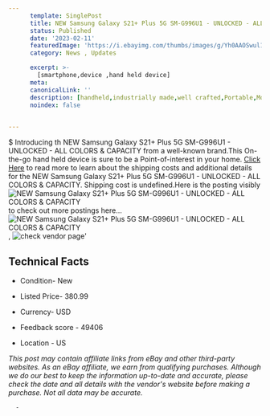 ```yaml
---
      template: SinglePost
      title: NEW Samsung Galaxy S21+ Plus 5G SM-G996U1 - UNLOCKED - ALL COLORS & CAPACITY
      status: Published
      date: '2023-02-11'
      featuredImage: 'https://i.ebayimg.com/thumbs/images/g/Yh0AAOSwul1jjjYo/s-l225.jpg'
      category: News , Updates

      excerpt: >-
        [smartphone,device ,hand held device]
      meta:
      canonicalLink: ''
      description: [handheld,industrially made,well crafted,Portable,Mobile,Compact,Convenient,Lightweight,Maneuverable,Man-portable,Miniature,Carriable,Hand-held,Light,Holdable,Transportable,Mobile device,Pocket-sized,On-the-go,Wireless,Cordless,Compact size,Convenient size, smartphone,device ,hand held device]
      noindex: false
      

---
```

$
      Introducing th NEW Samsung Galaxy S21+ Plus 5G SM-G996U1 - UNLOCKED - ALL COLORS & CAPACITY from a well-known brand.This On-the-go hand held device is sure to be a Point-of-interest in your home. [Click Here](https://www.ebay.com/itm/164838925232?hash=item26612a63b0%3Ag%3AYh0AAOSwul1jjjYo&mkevt=1&mkcid=1&mkrid=711-53200-19255-0&campid=%253CePNCampaignId%253E&customid=%253CreferenceId%253E&toolid=10049) to read more to learn about the shipping costs and additional details for the NEW Samsung Galaxy S21+ Plus 5G SM-G996U1 - UNLOCKED - ALL COLORS & CAPACITY. Shipping cost is undefined.Here is the posting visibly ![NEW Samsung Galaxy S21+ Plus 5G SM-G996U1 - UNLOCKED - ALL COLORS & CAPACITY](https://i.ebayimg.com/thumbs/images/g/Yh0AAOSwul1jjjYo/s-l225.jpg) to check out more postings here... ![NEW Samsung Galaxy S21+ Plus 5G SM-G996U1 - UNLOCKED - ALL COLORS & CAPACITY](https://i.ebayimg.com/images/g/Yh0AAOSwul1jjjYo/s-l960.jpg), ![check vendor page](https://origin-galleryplus.ebayimg.com/ws/web/164838925232_2_0_1/225x225.jpg,https://origin-galleryplus.ebayimg.com/ws/web/164838925232_3_0_1/225x225.jpg,https://origin-galleryplus.ebayimg.com/ws/web/164838925232_4_0_1/225x225.jpg,https://origin-galleryplus.ebayimg.com/ws/web/164838925232_5_0_1/225x225.jpg)'

      

 ## Technical Facts 



     
      

 - Condition- New 


      

 - Listed Price- 380.99 


      

 - Currency- USD 


      

 - Feedback score - 49406 


      

 - Location - US 


      
      

 *_This post may contain affiliate links from eBay and other third-party websites. As an eBay affiliate, we earn from qualifying purchases. Although we do our best to keep the information up-to-date and accurate, please check the date and all details with the vendor's website before making a purchase. Not all data may be accurate._*




      -
